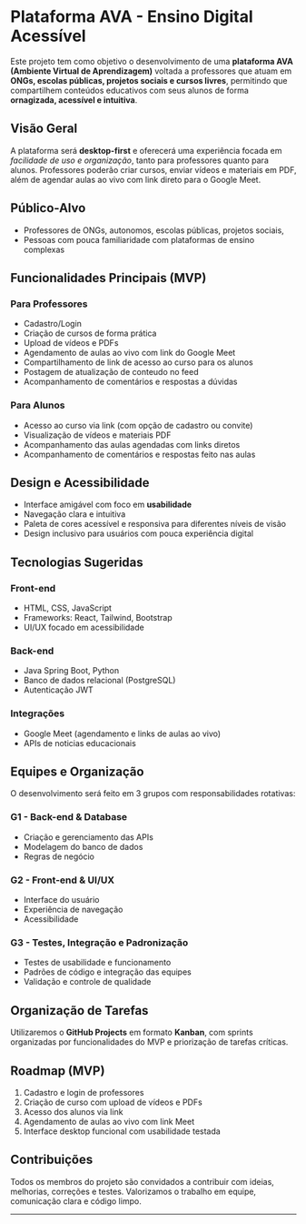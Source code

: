 # Plataforma AVA - Ensino Digital Acessível

Este projeto tem como objetivo o desenvolvimento de uma **plataforma AVA (Ambiente Virtual de Aprendizagem)** voltada a professores que atuam em **ONGs, escolas públicas, projetos sociais e cursos livres**, permitindo que compartilhem conteúdos educativos com seus alunos de forma **ornagizada, acessível e intuitiva**.

## Visão Geral

A plataforma será **desktop-first** e oferecerá uma experiência focada em *facilidade de uso e organização*, tanto para professores quanto para alunos. Professores poderão criar cursos, enviar vídeos e materiais em PDF, além de agendar aulas ao vivo com link direto para o Google Meet.

## Público-Alvo

- Professores de ONGs, autonomos, escolas públicas, projetos sociais, 
- Pessoas com pouca familiaridade com plataformas de ensino complexas

## Funcionalidades Principais (MVP)

### Para Professores
- Cadastro/Login
- Criação de cursos de forma prática
- Upload de vídeos e PDFs
- Agendamento de aulas ao vivo com link do Google Meet
- Compartilhamento de link de acesso ao curso para os alunos
- Postagem de atualização de conteudo no feed
- Acompanhamento de comentários e respostas a dúvidas

### Para Alunos
- Acesso ao curso via link (com opção de cadastro ou convite)
- Visualização de vídeos e materiais PDF
- Acompanhamento das aulas agendadas com links diretos
- Acompanhamento de comentários e respostas feito nas aulas

##  Design e Acessibilidade

- Interface amigável com foco em **usabilidade**
- Navegação clara e intuitiva
- Paleta de cores acessível e responsiva para diferentes níveis de visão
- Design inclusivo para usuários com pouca experiência digital

## Tecnologias Sugeridas

### Front-end
- HTML, CSS, JavaScript
- Frameworks: React, Tailwind, Bootstrap
- UI/UX focado em acessibilidade

### Back-end
- Java Spring Boot, Python
- Banco de dados relacional (PostgreSQL)
- Autenticação JWT

### Integrações
- Google Meet (agendamento e links de aulas ao vivo)
- APIs de noticias educacionais

## Equipes e Organização

O desenvolvimento será feito em 3 grupos com responsabilidades rotativas:

### G1 - Back-end & Database
- Criação e gerenciamento das APIs
- Modelagem do banco de dados
- Regras de negócio

### G2 - Front-end & UI/UX
- Interface do usuário
- Experiência de navegação
- Acessibilidade

### G3 - Testes, Integração e Padronização
- Testes de usabilidade e funcionamento
- Padrões de código e integração das equipes
- Validação e controle de qualidade

## Organização de Tarefas

Utilizaremos o **GitHub Projects** em formato **Kanban**, com sprints organizadas por funcionalidades do MVP e priorização de tarefas críticas.

## Roadmap (MVP)

1. Cadastro e login de professores
2. Criação de curso com upload de vídeos e PDFs
3. Acesso dos alunos via link
4. Agendamento de aulas ao vivo com link Meet
5. Interface desktop funcional com usabilidade testada

## Contribuições

Todos os membros do projeto são convidados a contribuir com ideias, melhorias, correções e testes. Valorizamos o trabalho em equipe, comunicação clara e código limpo.

---

